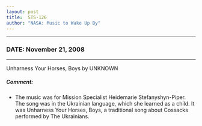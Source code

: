 ```yaml
---
layout: post
title:  STS-126
author: "NASA: Music to Wake Up By"
---
```


----
### DATE: November 21, 2008
----
Unharness Your Horses, Boys by UNKNOWN

##### Comment:
* The music was for Mission Specialist Heidemarie Stefanyshyn-Piper. The song was in the Ukrainian language, which she learned as a child. It was Unharness Your Horses, Boys, a traditional song about Cossacks performed by The Ukrainians.
